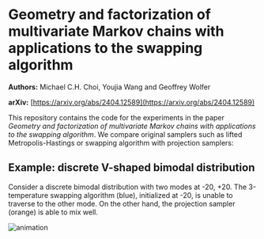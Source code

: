 # Geometry and factorization of multivariate Markov chains with applications to the swapping algorithm

**Authors:** Michael C.H. Choi, Youjia Wang and Geoffrey Wolfer

**arXiv:** [https://arxiv.org/abs/2404.12589](https://arxiv.org/abs/2404.12589)

This repository contains the code for the experiments in the paper *Geometry and factorization of multivariate Markov chains with applications to the swapping algorithm*. We compare original samplers such as lifted Metropolis-Hastings or swapping algorithm with projection samplers:

## Example: discrete V-shaped bimodal distribution

Consider a discrete bimodal distribution with two modes at -20, +20. The 3-temperature swapping algorithm (blue), initialized at -20, is unable to traverse to the other mode. On the other hand, the projection sampler (orange) is able to mix well.

![animation](swapping_trajectories.gif)
